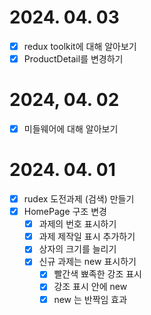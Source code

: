# 2024. 04. 03
- [x] redux toolkit에 대해 알아보기
- [x] ProductDetail를 변경하기
      
# 2024, 04. 02
- [x] 미들웨어에 대해 알아보기
      
# 2024. 04. 01
- [x] rudex 도전과제 (검색) 만들기
- [x] HomePage 구조 변경
  - [x] 과제의 번호 표시하기
  - [x] 과제 제작일 표시 추가하기
  - [x] 상자의 크기를 늘리기
  - [x] 신규 과제는 new 표시하기
    - [x] 빨간색 뾰족한 강조 표시
    - [x] 강조 표시 안에 new
    - [x] new 는 반짝임 효과

